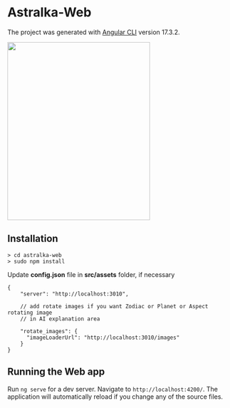 # Astralka-Web
The project was generated with [Angular CLI](https://github.com/angular/angular-cli) version 17.3.2.

<img src="https://github.com/coopernyc/astralka/assets/11201225/9fc32844-c87c-429d-a6f6-43b1623c62d7" width="320" height="400" />

## Installation

````
> cd astralka-web
> sudo npm install
````

Update **config.json** file in **src/assets** folder, if necessary

````
{
    "server": "http://localhost:3010",
    
    // add rotate images if you want Zodiac or Planet or Aspect rotating image 
    // in AI explanation area
    
    "rotate_images": {
      "imageLoaderUrl": "http://localhost:3010/images"
    }
}
````

## Running the Web app 

Run `ng serve` for a dev server. Navigate to `http://localhost:4200/`. The application will automatically reload if you change any of the source files.
